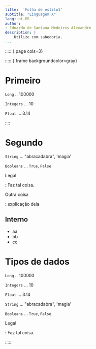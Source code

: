 ```yaml
---
title:  'Folha de estilo1'
subtitle: "Linguagem X"
lang: pt-BR
author:
- Eduardo de Santana Medeiros Alexandre
description: |
    Utilize com sabedoria.
...
```


::::: {.page cols=3}

::::: {.frame backgroundcolor=gray}

# Primeiro

`Long` .. 100000

`Integers` ... 10

`Float` ... 3.14


::::

# Segundo

`String` ... "abracadabra", 'magia'

`Booleans` ... `True`, `False`

Legal

: Faz tal coisa.

Outra coisa

: explicação dela

## Interno

  - aa
  - bb
  - cc

# Tipos de dados

`Long` .. 100000

`Integers` ... 10

`Float` ... 3.14

`String` ... "abracadabra", 'magia'

`Booleans` ... `True`, `False`

Legal

: Faz tal coisa.

:::::
